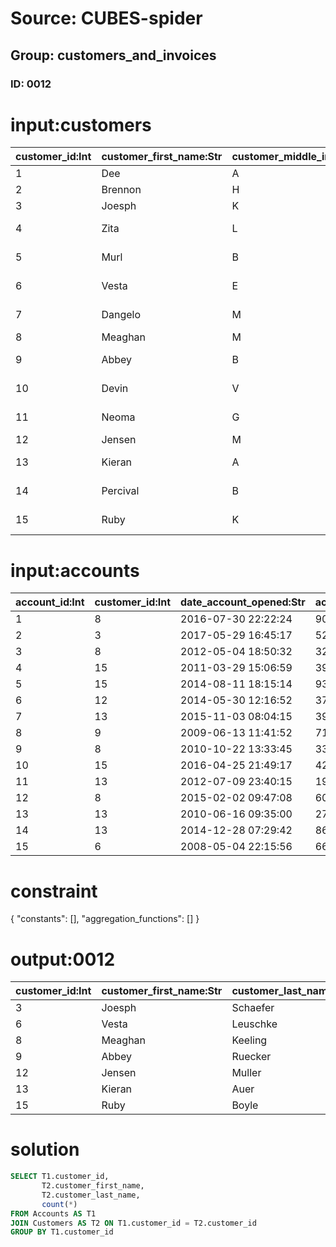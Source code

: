 # Source: CUBES-spider
## Group: customers_and_invoices
### ID: 0012

# input:customers

| customer_id:Int | customer_first_name:Str | customer_middle_initial:Str | customer_last_name:Str | gender:Str | email_address:Str | login_name:Str | login_password:Str | phone_number:Str | town_city:Str | state_county_province:Str | country:Str |
|---|---|---|---|---|---|---|---|---|---|---|---|
| 1 | Dee | A | Larkin | 1 | thora.torphy@example.org | xhartmann | 77789d292604ea04406f | 241.796.1219x37862 | North Nellie | WestVirginia | USA |
| 2 | Brennon | H | Weimann | 0 | roosevelt.collier@example.org | shayne.lesch | ce97a3e4539347daab96 | (943)219-4234x415 | South Isabell | Oklahoma | USA |
| 3 | Joesph | K | Schaefer | 0 | homenick.ambrose@example.net | feeney.lauriane | a6c7a7064c36b038d402 | (488)524-5345 | New Nikolas | Arkansas | USA |
| 4 | Zita | L | Trantow | 0 | destinee06@example.com | rubye.padberg | eb32d2933362d38faff7 | (193)465-6674x4952 | Ellaburgh | Colorado | USA |
| 5 | Murl | B | Shanahan | 1 | jovani64@example.com | jankunding | 398c1603aec3e9de2684 | 1-546-447-9843x13741 | North Helmerbury | Idaho | USA |
| 6 | Vesta | E | Leuschke | 1 | philip94@example.org | zdeckow | bdbc3c18cf28303c4f6a | +69(0)7149212554 | North Devonte | Mississippi | USA |
| 7 | Dangelo | M | Spinka | 1 | zullrich@example.net | camilla.dubuque | 180a37476c537e78d3de | 1-904-787-7320 | West Khaliltown | Kansas | USA |
| 8 | Meaghan | M | Keeling | 0 | pyundt@example.org | lowe.wilber | e67856613cd71f1b2884 | 06015518212 | Kenshire | Mississippi | USA |
| 9 | Abbey | B | Ruecker | 0 | anastacio45@example.org | dubuque.gina | d7629de5171fe29106c8 | 1-344-593-4896x425 | Bruenchester | California | USA |
| 10 | Devin | V | Glover | 0 | udeckow@example.com | ypowlowski | 604f9062a5a0de83ef9d | 197-955-3766 | Lake Eusebiomouth | Florida | USA |
| 11 | Neoma | G | Hauck | 1 | michel92@example.org | ahmad.hagenes | 035f2ba1e2a675c4f426 | +95(0)1523064649 | New Rachellefort | Alabama | USA |
| 12 | Jensen | M | Muller | 0 | lew.nicolas@example.org | pbecker | 5fe7c12dc3176ddf67c4 | (650)406-8761 | Carleefort | Montana | USA |
| 13 | Kieran | A | Auer | 0 | nnolan@example.org | sophia97 | d4ade599672bccdabeee | (157)046-6255x98627 | Lake Freemanville | Kentucky | USA |
| 14 | Percival | B | Kessler | 1 | jacobi.shanon@example.org | lucy.jast | 178613c20728eec256db | (791)562-7792x45732 | Port Hollie | Louisiana | USA |
| 15 | Ruby | K | Boyle | 0 | gwolff@example.net | dthiel | eff2c0dbf972481ba23c | 1-546-302-5676 | East Stephaniafort | SouthDakota | USA |

# input:accounts

| account_id:Int | customer_id:Int | date_account_opened:Str | account_name:Str | other_account_details:Str |
|---|---|---|---|---|
| 1 | 8 | 2016-07-30 22:22:24 | 900 | Regular |
| 2 | 3 | 2017-05-29 16:45:17 | 520 | VIP |
| 3 | 8 | 2012-05-04 18:50:32 | 323 | Regular |
| 4 | 15 | 2011-03-29 15:06:59 | 390 | VIP |
| 5 | 15 | 2014-08-11 18:15:14 | 935 | Regular |
| 6 | 12 | 2014-05-30 12:16:52 | 371 | Regular |
| 7 | 13 | 2015-11-03 08:04:15 | 398 | VIP |
| 8 | 9 | 2009-06-13 11:41:52 | 710 | Regular |
| 9 | 8 | 2010-10-22 13:33:45 | 337 | Regular |
| 10 | 15 | 2016-04-25 21:49:17 | 429 | VIP |
| 11 | 13 | 2012-07-09 23:40:15 | 191 | VIP |
| 12 | 8 | 2015-02-02 09:47:08 | 601 | Regular |
| 13 | 13 | 2010-06-16 09:35:00 | 272 | Regular |
| 14 | 13 | 2014-12-28 07:29:42 | 861 | VIP |
| 15 | 6 | 2008-05-04 22:15:56 | 662 | VIP |

# constraint

{
  "constants": [],
  "aggregation_functions": []
}

# output:0012

| customer_id:Int | customer_first_name:Str | customer_last_name:Str | count(*):Int |
|---|---|---|---|
| 3 | Joesph | Schaefer | 1 |
| 6 | Vesta | Leuschke | 1 |
| 8 | Meaghan | Keeling | 4 |
| 9 | Abbey | Ruecker | 1 |
| 12 | Jensen | Muller | 1 |
| 13 | Kieran | Auer | 4 |
| 15 | Ruby | Boyle | 3 |

# solution

```sql
SELECT T1.customer_id,
       T2.customer_first_name,
       T2.customer_last_name,
       count(*)
FROM Accounts AS T1
JOIN Customers AS T2 ON T1.customer_id = T2.customer_id
GROUP BY T1.customer_id
```

